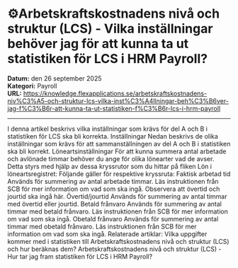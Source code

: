 # ⚙️Arbetskraftskostnadens nivå och struktur (LCS) - Vilka inställningar behöver jag för att kunna ta ut statistiken för LCS i HRM Payroll?

**Datum:** den 26 september 2025  
**Kategori:** Payroll  
**URL:** https://knowledge.flexapplications.se/arbetskraftskostnadens-niv%C3%A5-och-struktur-lcs-vilka-inst%C3%A4llningar-beh%C3%B6ver-jag-f%C3%B6r-att-kunna-ta-ut-statistiken-f%C3%B6r-lcs-i-hrm-payroll

---

I denna artikel beskrivs vilka inställningar som krävs för del A och B i statistiken för LCS ska bli korrekta.
Inställningar
Nedan beskrivs de olika inställningar som krävs för att sammanställningen av del A och B i statistiken ska bli korrekt.
Löneartsinställningar
För att kunna summera antal arbetade och avlönade timmar behöver du ange för olika lönearter vad de avser. Detta styrs med hjälp av dessa kryssrutor som du hittar på fliken
Lön
i löneartsregistret:
Följande gäller för respektive kryssruta:
Faktisk arbetad tid
Används för summering av antal arbetade timmar. Läs instruktionen från SCB för mer information om vad som ska ingå. Observera att övertid och jourtid ska ingå här.
Övertid/jourtid
Används för summering av antal timmar med övertid eller jourtid.
Betald frånvaro
Används för summering av antal timmar med betald frånvaro. Läs instruktionen från SCB för mer information om vad som ska ingå.
Obetald frånvaro
Används för summering av antal timmar med obetald frånvaro. Läs instruktionen från SCB för mer information om vad som ska ingå.
Relaterade artiklar:
Vilka uppgifter kommer med i statistiken till Arbetskraftskostnadens nivå och struktur (LCS) och hur beräknas dem?
Arbetskraftskostnadens nivå och struktur (LCS) - Hur tar jag fram statistiken för LCS i HRM Payroll?
